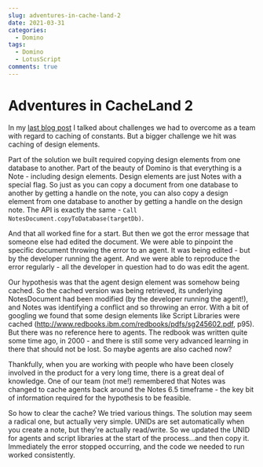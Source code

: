 ```yaml
---
slug: adventures-in-cache-land-2
date: 2021-03-31
categories:
  - Domino
tags: 
  - Domino
  - LotusScript
comments: true
---
```

# Adventures in CacheLand 2

In my [last blog post](./2021-03-24-adventures-in-cache-land-1.md) I talked about challenges we had to overcome as a team with regard to caching of constants. But a bigger challenge we hit was caching of design elements.

Part of the solution we built required copying design elements from one database to another. Part of the beauty of Domino is that everything is a Note - including design elements. Design elements are just Notes with a special flag. So just as you can copy a document from one database to another by getting a handle on the note, you can also copy a design element from one database to another by getting a handle on the design note. The API is exactly the same - `Call NotesDocument.copyToDatabase(targetDb)`.

<!-- more -->

And that all worked fine for a start. But then we got the error message that someone else had edited the document. We were able to pinpoint the specific document throwing the error to an agent. It was being edited - but by the developer running the agent. And we were able to reproduce the error regularly - all the developer in question had to do was edit the agent.

Our hypothesis was that the agent design element was somehow being cached. So the cached version was being retrieved, its underlying NotesDocument had been modified (by the developer running the agent!), and Notes was identifying a conflict and so throwing an error. With a bit of googling we found that some design elements like Script Libraries were cached (http://www.redbooks.ibm.com/redbooks/pdfs/sg245602.pdf, p95). But there was no reference here to agents. The redbook was written quite some time ago, in 2000 - and there is still some very advanced learning in there that should not be lost. So maybe agents are also cached now?

Thankfully, when you are working with people who have been closely involved in the product for a very long time, there is a great deal of knowledge. One of our team (not me!) remembered that Notes was changed to cache agents back around the Notes 6.5 timeframe - the key bit of information required for the hypothesis to be feasible.

So how to clear the cache? We tried various things. The solution may seem a radical one, but actually very simple. UNIDs are set automatically when you create a note, but they're actually read/write. So we updated the UNID for agents and script libraries at the start of the process...and then copy it. Immediately the error stopped occurring, and the code we needed to run worked consistently.